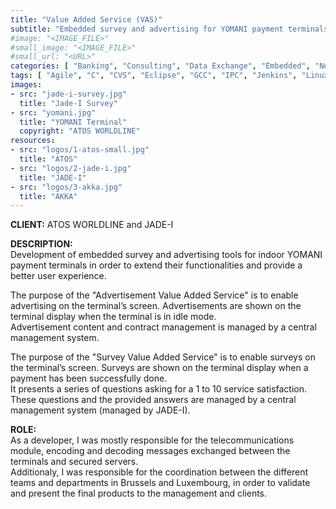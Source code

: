 ```yaml
---
title: "Value Added Service (VAS)"
subtitle: "Embedded survey and advertising for YOMANI payment terminals"
#image: "<IMAGE_FILE>"
#small_image: "<IMAGE_FILE>"
#small_url: "<URL>"
categories: [ "Banking", "Consulting", "Data Exchange", "Embedded", "Network", "Security" ]
tags: [ "Agile", "C", "CVS", "Eclipse", "GCC", "IPC", "Jenkins", "Linux", "Network Protocols", "Python", "Scripting", "Windows", "XML" ]
images:
- src: "jade-i-survey.jpg"
  title: "Jade-I Survey"
- src: "yomani.jpg"
  title: "YOMANI Terminal"
  copyright: "ATOS WORLDLINE"
resources:
- src: "logos/1-atos-small.jpg"
  title: "ATOS"
- src: "logos/2-jade-i.jpg"
  title: "JADE-I"
- src: "logos/3-akka.jpg"
  title: "AKKA"
---
```


<b>CLIENT:</b> ATOS WORLDLINE and JADE-I<br>

<b>DESCRIPTION:</b><br>
Development of embedded survey and advertising tools for indoor YOMANI payment terminals in order to extend their functionalities and provide a better user experience.<br>

The purpose of the "Advertisement Value Added Service" is to enable advertising on the terminal’s screen. Advertisements are shown on the terminal display when the terminal is in idle mode.<br>
Advertisement content and contract management is managed by a central management system.<br>

The purpose of the "Survey Value Added Service" is to enable surveys on the terminal’s screen. Surveys are shown on the terminal display when a payment has been successfully done.<br>
It presents a series of questions asking for a 1 to 10 service satisfaction. These questions and the provided answers are managed by a central management system (managed by JADE-I).<br>

<b>ROLE:</b><br>
As a developer, I was mostly responsible for the telecommunications module, encoding and decoding messages exchanged between the terminals and secured servers.<br>
Additionaly, I was responsible for the coordination between the different teams and departments in Brussels and Luxembourg, in order to validate and present the final products to the management and clients.<br>
